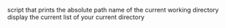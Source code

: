 script that prints the absolute path name of the current working directory
            display the current list of your current directory
